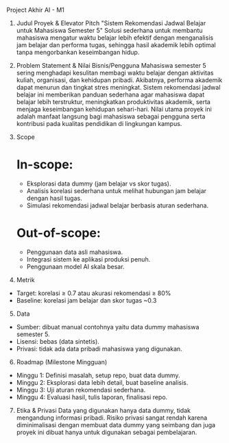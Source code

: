 Project Akhir AI - M1

1. Judul Proyek & Elevator Pitch
"Sistem Rekomendasi Jadwal Belajar untuk Mahasiswa Semester 5" 
Solusi sederhana untuk membantu mahasiswa mengatur waktu belajar lebih efektif dengan menganalisis jam belajar dan performa tugas, sehingga hasil akademik lebih optimal tanpa mengorbankan keseimbangan hidup.

2. Problem Statement & Nilai Bisnis/Pengguna
Mahasiswa semester 5 sering menghadapi kesulitan membagi waktu belajar dengan aktivitas kuliah, organisasi, dan kehidupan pribadi. Akibatnya, performa akademik dapat menurun dan tingkat stres meningkat. Sistem rekomendasi jadwal belajar ini memberikan panduan sederhana agar mahasiswa dapat belajar lebih terstruktur, meningkatkan produktivitas akademik, serta menjaga keseimbangan kehidupan sehari-hari. Nilai utama proyek ini adalah manfaat langsung bagi mahasiswa sebagai pengguna serta kontribusi pada kualitas pendidikan di lingkungan kampus.

3. Scope
    # In-scope:
    - Eksplorasi data dummy (jam belajar vs skor tugas).  
    - Analisis korelasi sederhana untuk melihat hubungan jam belajar dengan hasil tugas.  
    - Simulasi rekomendasi jadwal belajar berbasis aturan sederhana.  

    # Out-of-scope:
    - Penggunaan data asli mahasiswa.  
    - Integrasi sistem ke aplikasi produksi penuh.  
    - Penggunaan model AI skala besar.  

4. Metrik
- Target: korelasi ≥ 0.7 atau akurasi rekomendasi ≥ 80%  
- Baseline: korelasi jam belajar dan skor tugas ~0.3  

5. Data
- Sumber: dibuat manual contohnya yaitu data dummy mahasiswa semester 5.  
- Lisensi: bebas (data sintetis).  
- Privasi: tidak ada data pribadi mahasiswa yang digunakan.  

6. Roadmap (Milestone Mingguan)
- Minggu 1: Definisi masalah, setup repo, buat data dummy.  
- Minggu 2: Eksplorasi data lebih detail, buat baseline analisis.  
- Minggu 3: Uji aturan rekomendasi sederhana.  
- Minggu 4: Evaluasi hasil, tulis laporan, finalisasi repo.  

7. Etika & Privasi
    Data yang digunakan hanya data dummy, tidak mengandung informasi pribadi. Risiko privasi sangat rendah karena diminimalisasi dengan membuat data dummy yang seimbang dan juga proyek ini dibuat hanya untuk digunakan sebagai pembelajaran.
